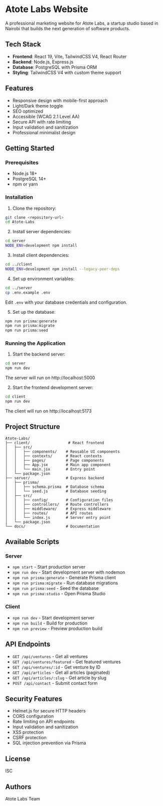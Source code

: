 # Atote Labs Website

A professional marketing website for Atote Labs, a startup studio based in Nairobi that builds the next generation of software products.

## Tech Stack

- **Frontend**: React 19, Vite, TailwindCSS V4, React Router
- **Backend**: Node.js, Express.js
- **Database**: PostgreSQL with Prisma ORM
- **Styling**: TailwindCSS V4 with custom theme support

## Features

- Responsive design with mobile-first approach
- Light/Dark theme toggle
- SEO optimized
- Accessible (WCAG 2.1 Level AA)
- Secure API with rate limiting
- Input validation and sanitization
- Professional minimalist design

## Getting Started

### Prerequisites

- Node.js 18+
- PostgreSQL 14+
- npm or yarn

### Installation

1. Clone the repository:
```bash
git clone <repository-url>
cd Atote-Labs
```

2. Install server dependencies:
```bash
cd server
NODE_ENV=development npm install
```

3. Install client dependencies:
```bash
cd ../client
NODE_ENV=development npm install --legacy-peer-deps
```

4. Set up environment variables:
```bash
cd ../server
cp .env.example .env
```

Edit `.env` with your database credentials and configuration.

5. Set up the database:
```bash
npm run prisma:generate
npm run prisma:migrate
npm run prisma:seed
```

### Running the Application

1. Start the backend server:
```bash
cd server
npm run dev
```

The server will run on http://localhost:5000

2. Start the frontend development server:
```bash
cd client
npm run dev
```

The client will run on http://localhost:5173

## Project Structure

```
Atote-Labs/
├── client/                 # React frontend
│   ├── src/
│   │   ├── components/    # Reusable UI components
│   │   ├── contexts/      # React contexts
│   │   ├── pages/         # Page components
│   │   ├── App.jsx        # Main app component
│   │   └── main.jsx       # Entry point
│   └── package.json
├── server/                # Express backend
│   ├── prisma/
│   │   ├── schema.prisma  # Database schema
│   │   └── seed.js        # Database seeding
│   ├── src/
│   │   ├── config/        # Configuration files
│   │   ├── controllers/   # Route controllers
│   │   ├── middleware/    # Express middleware
│   │   ├── routes/        # API routes
│   │   └── index.js       # Server entry point
│   └── package.json
└── docs/                  # Documentation
```

## Available Scripts

### Server

- `npm start` - Start production server
- `npm run dev` - Start development server with nodemon
- `npm run prisma:generate` - Generate Prisma client
- `npm run prisma:migrate` - Run database migrations
- `npm run prisma:seed` - Seed the database
- `npm run prisma:studio` - Open Prisma Studio

### Client

- `npm run dev` - Start development server
- `npm run build` - Build for production
- `npm run preview` - Preview production build

## API Endpoints

- `GET /api/ventures` - Get all ventures
- `GET /api/ventures/featured` - Get featured ventures
- `GET /api/ventures/:id` - Get venture by ID
- `GET /api/articles` - Get all articles (paginated)
- `GET /api/articles/:slug` - Get article by slug
- `POST /api/contact` - Submit contact form

## Security Features

- Helmet.js for secure HTTP headers
- CORS configuration
- Rate limiting on API endpoints
- Input validation and sanitization
- XSS protection
- CSRF protection
- SQL injection prevention via Prisma

## License

ISC

## Authors

Atote Labs Team
